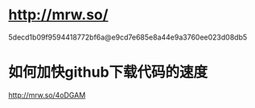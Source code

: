 # http://mrw.so/
5decd1b09f9594418772bf6a@e9cd7e685e8a44e9a3760ee023d08db5
# 如何加快github下载代码的速度
http://mrw.so/4oDGAM
